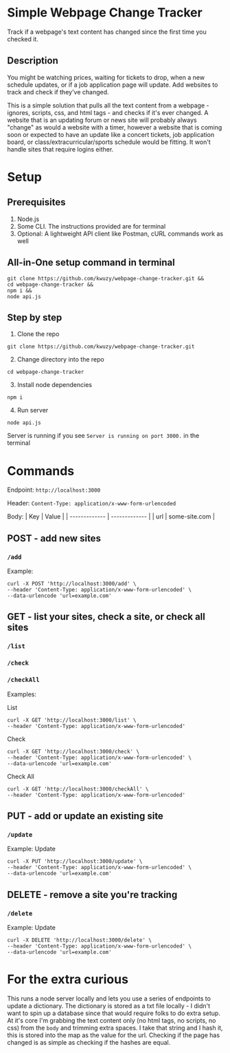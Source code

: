# Simple Webpage Change Tracker
Track if a webpage's text content has changed since the first time you checked it.

## Description
You might be watching prices, waiting for tickets to drop, when a new schedule updates, or if a job application page will update.
Add websites to track and check if they've changed.

This is a simple solution that pulls all the text content from a webpage - ignores, scripts, css, and html tags - and checks if it's ever changed. A website that is an updating forum or news site will probably always "change" as would a website with a timer, however a website that is coming soon or expected to have an update like a concert tickets, job application board, or class/extracurricular/sports schedule would be fitting. It won't handle sites that require logins either.

# Setup

## Prerequisites
1. Node.js
2. Some CLI. The instructions provided are for terminal
3. Optional: A lightweight API client like Postman, cURL commands work as well

## All-in-One setup command in terminal
```
git clone https://github.com/kwuzy/webpage-change-tracker.git &&
cd webpage-change-tracker &&
npm i &&
node api.js
```
## Step by step
1. Clone the repo
```
git clone https://github.com/kwuzy/webpage-change-tracker.git
```
2. Change directory into the repo
```
cd webpage-change-tracker
```
3. Install node dependencies
```
npm i
```
4. Run server
```
node api.js
```

Server is running if you see `Server is running on port 3000.` in the terminal

# Commands
Endpoint: `http://localhost:3000`

Header: `Content-Type: application/x-www-form-urlencoded`

Body:
| Key  | Value |
| ------------- | ------------- |
| url  | some-site.com  |
## POST - add new sites
### `/add`

Example:
```
curl -X POST 'http://localhost:3000/add' \
--header 'Content-Type: application/x-www-form-urlencoded' \
--data-urlencode 'url=example.com'
```

## GET - list your sites, check a site, or check all sites
### `/list`
### `/check`
### `/checkAll`

Examples:

List
```
curl -X GET 'http://localhost:3000/list' \
--header 'Content-Type: application/x-www-form-urlencoded'
```
Check
```
curl -X GET 'http://localhost:3000/check' \
--header 'Content-Type: application/x-www-form-urlencoded' \
--data-urlencode 'url=example.com'
```
Check All
```
curl -X GET 'http://localhost:3000/checkAll' \
--header 'Content-Type: application/x-www-form-urlencoded'
```

## PUT - add or update an existing site
### `/update`

Example:
Update
```
curl -X PUT 'http://localhost:3000/update' \
--header 'Content-Type: application/x-www-form-urlencoded' \
--data-urlencode 'url=example.com'
```

## DELETE - remove a site you're tracking
### `/delete`

Example:
Update
```
curl -X DELETE 'http://localhost:3000/delete' \
--header 'Content-Type: application/x-www-form-urlencoded' \
--data-urlencode 'url=example.com'
```

# For the extra curious
This runs a node server locally and lets you use a series of endpoints to update a dictionary. The dictionary is stored as a txt file locally - I didn't want to spin up a database since that would require folks to do extra setup. At it's core I'm grabbing the text content only (no html tags, no scripts, no css) from the `body` and trimming extra spaces. I take that string and I hash it, this is stored into the map as the value for the url. Checking if the page has changed is as simple as checking if the hashes are equal.
